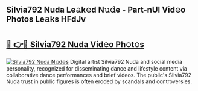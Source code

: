## Silvia792 Nuda Le𝚊k𝚎d N𝚞𝚍e - Part-nUI Vid𝚎o Photos Le𝚊ks HFdJv

# <h2><a href="http://fbc5jj.evod.top/?m=Silvia792+Nuda">🔗 👉🔴 Silvia792 Nuda Vid𝚎o Ph𝚘t𝚘s</a></h2>

[![Silvia792 Nuda N𝚞d𝚎s](https://i.imgur.com/8V9OHl7.gif)](http://fbc5jj.evod.top/?m=Silvia792+Nuda)
Digital artist Silvia792 Nuda and social media personality, recognized for disseminating dance and lifestyle content via collaborative dance performances and brief videos. The public's Silvia792 Nuda trust in public figures is often eroded by scandals and controversies. 
